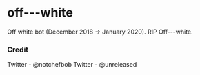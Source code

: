 # off---white

Off white bot (December 2018 -> January 2020). RIP Off---white.

### Credit

Twitter - @notchefbob
Twitter - @unreleased
